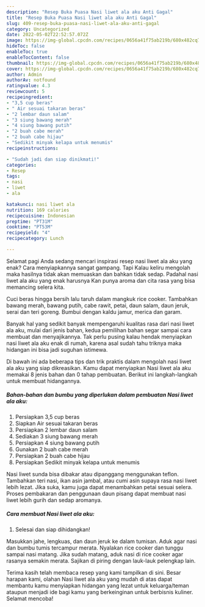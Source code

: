 ```yaml
---
description: "Resep Buka Puasa Nasi liwet ala aku Anti Gagal"
title: "Resep Buka Puasa Nasi liwet ala aku Anti Gagal"
slug: 409-resep-buka-puasa-nasi-liwet-ala-aku-anti-gagal
category: Uncategorized
date: 2022-05-02T22:52:57.072Z
image: https://img-global.cpcdn.com/recipes/0656a41f75ab219b/680x482cq70/nasi-liwet-ala-aku-foto-resep-utama.jpg
hideToc: false
enableToc: true
enableTocContent: false
thumbnail: https://img-global.cpcdn.com/recipes/0656a41f75ab219b/680x482cq70/nasi-liwet-ala-aku-foto-resep-utama.jpg
cover: https://img-global.cpcdn.com/recipes/0656a41f75ab219b/680x482cq70/nasi-liwet-ala-aku-foto-resep-utama.jpg
author: Admin
authorAv: notfound
ratingvalue: 4.3
reviewcount: 5
recipeingredient:
- "3,5 cup beras"
- " Air sesuai takaran beras"
- "2 lembar daun salam"
- "3 siung bawang merah"
- "4 siung bawang putih"
- "2 buah cabe merah"
- "2 buah cabe hijau"
- "Sedikit minyak kelapa untuk menumis"
recipeinstructions:

- "Sudah jadi dan siap dinikmati!"
categories:
- Resep
tags:
- nasi
- liwet
- ala

katakunci: nasi liwet ala 
nutrition: 169 calories
recipecuisine: Indonesian
preptime: "PT31M"
cooktime: "PT53M"
recipeyield: "4"
recipecategory: Lunch

---
```



Selamat pagi Anda sedang mencari inspirasi resep nasi liwet ala aku yang enak? Cara menyiapkannya sangat gampang. Tapi Kalau keliru mengolah maka hasilnya tidak akan memuaskan dan bahkan tidak sedap. Padahal nasi liwet ala aku yang enak harusnya Kan punya aroma dan cita rasa yang bisa memancing selera kita.


Cuci beras hingga bersih lalu taruh dalam mangkuk rice cooker. Tambahkan bawang merah, bawang putih, cabe rawit, petai, daun salam, daun jeruk, serai dan teri goreng. Bumbui dengan kaldu jamur, merica dan garam.

Banyak hal yang sedikit banyak mempengaruhi kualitas rasa dari nasi liwet ala aku, mulai dari jenis bahan, kedua pemilihan bahan segar sampai cara membuat dan menyajikannya. Tak perlu pusing kalau hendak menyiapkan nasi liwet ala aku enak di rumah, karena asal sudah tahu triknya maka hidangan ini bisa jadi suguhan istimewa.


Di bawah ini ada beberapa tips dan trik praktis dalam mengolah nasi liwet ala aku yang siap dikreasikan. Kamu dapat menyiapkan Nasi liwet ala aku memakai 8 jenis bahan dan 0 tahap pembuatan. Berikut ini langkah-langkah untuk membuat hidangannya.

<!--inarticleads1-->

##### Bahan-bahan dan bumbu yang diperlukan dalam pembuatan Nasi liwet ala aku:

1. Persiapkan 3,5 cup beras
1. Siapkan  Air sesuai takaran beras
1. Persiapkan 2 lembar daun salam
1. Sediakan 3 siung bawang merah
1. Persiapkan 4 siung bawang putih
1. Gunakan 2 buah cabe merah
1. Persiapkan 2 buah cabe hijau
1. Persiapkan Sedikit minyak kelapa untuk menumis


Nasi liwet sunda bisa dibakar atau dipanggang menggunakan teflon. Tambahkan teri nasi, ikan asin jambal, atau cumi asin supaya rasa nasi liwet lebih lezat. Jika suka, kamu juga dapat menambahkan petai sesuai selera. Proses pembakaran dan penggunaan daun pisang dapat membuat nasi liwet lebih gurih dan sedap aromanya. 

<!--inarticleads2-->

##### Cara membuat Nasi liwet ala aku:


1. Selesai dan siap dihidangkan!

Masukkan jahe, lengkuas, dan daun jeruk ke dalam tumisan. Aduk agar nasi dan bumbu tumis tercampur merata. Nyalakan rice cooker dan tunggu sampai nasi matang. Jika sudah matang, aduk nasi di rice cooker agar rasanya semakin merata. Sajikan di piring dengan lauk-lauk pelengkap lain. 

Terima kasih telah membaca resep yang kami tampilkan di sini. Besar harapan kami, olahan Nasi liwet ala aku yang mudah di atas dapat membantu kamu menyiapkan hidangan yang lezat untuk keluarga/teman ataupun menjadi ide bagi kamu yang berkeinginan untuk berbisnis kuliner. Selamat mencoba!
